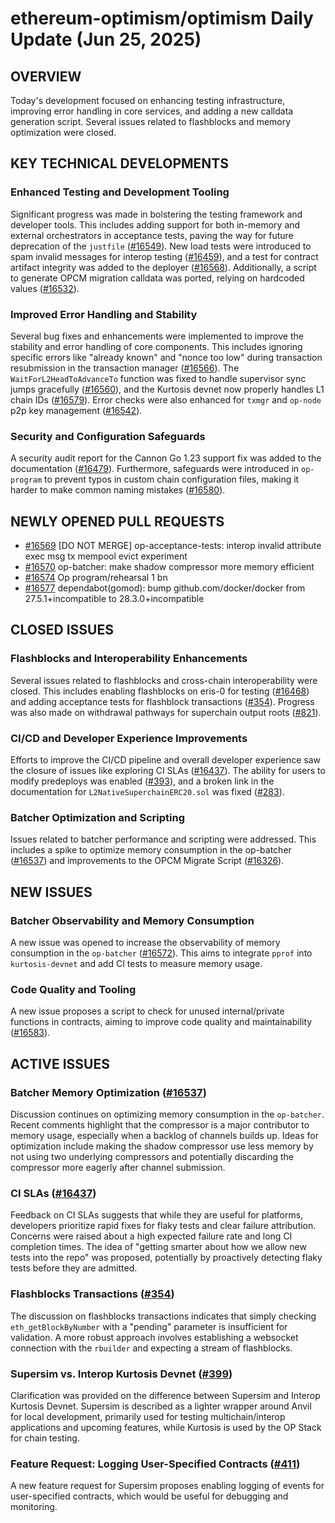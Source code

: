 # ethereum-optimism/optimism Daily Update (Jun 25, 2025)
## OVERVIEW 
Today's development focused on enhancing testing infrastructure, improving error handling in core services, and adding a new calldata generation script. Several issues related to flashblocks and memory optimization were closed.

## KEY TECHNICAL DEVELOPMENTS

### Enhanced Testing and Development Tooling
Significant progress was made in bolstering the testing framework and developer tools. This includes adding support for both in-memory and external orchestrators in acceptance tests, paving the way for future deprecation of the `justfile` ([#16549](https://github.com/ethereum-optimism/optimism/pull/16549)). New load tests were introduced to spam invalid messages for interop testing ([#16459](https://github.com/ethereum-optimism/optimism/pull/16459)), and a test for contract artifact integrity was added to the deployer ([#16568](https://github.com/ethereum-optimism/optimism/pull/16568)). Additionally, a script to generate OPCM migration calldata was ported, relying on hardcoded values ([#16532](https://github.com/ethereum-optimism/optimism/pull/16532)).

### Improved Error Handling and Stability
Several bug fixes and enhancements were implemented to improve the stability and error handling of core components. This includes ignoring specific errors like "already known" and "nonce too low" during transaction resubmission in the transaction manager ([#16566](https://github.com/ethereum-optimism/optimism/pull/16566)). The `WaitForL2HeadToAdvanceTo` function was fixed to handle supervisor sync jumps gracefully ([#16560](https://github.com/ethereum-optimism/optimism/pull/16560)), and the Kurtosis devnet now properly handles L1 chain IDs ([#16579](https://github.com/ethereum-optimism/optimism/pull/16579)). Error checks were also enhanced for `txmgr` and `op-node` p2p key management ([#16542](https://github.com/ethereum-optimism/optimism/pull/16542)).

### Security and Configuration Safeguards
A security audit report for the Cannon Go 1.23 support fix was added to the documentation ([#16479](https://github.com/ethereum-optimism/optimism/pull/16479)). Furthermore, safeguards were introduced in `op-program` to prevent typos in custom chain configuration files, making it harder to make common naming mistakes ([#16580](https://github.com/ethereum-optimism/optimism/pull/16580)).

## NEWLY OPENED PULL REQUESTS
- [#16569](https://github.com/ethereum-optimism/optimism/pull/16569) [DO NOT MERGE] op-acceptance-tests: interop invalid attribute exec msg tx mempool evict experiment
- [#16570](https://github.com/ethereum-optimism/optimism/pull/16570) op-batcher: make shadow compressor more memory efficient
- [#16574](https://github.com/ethereum-optimism/optimism/pull/16574) Op program/rehearsal 1 bn
- [#16577](https://github.com/ethereum-optimism/optimism/pull/16577) dependabot(gomod): bump github.com/docker/docker from 27.5.1+incompatible to 28.3.0+incompatible

## CLOSED ISSUES

### Flashblocks and Interoperability Enhancements
Several issues related to flashblocks and cross-chain interoperability were closed. This includes enabling flashblocks on eris-0 for testing ([#16468](https://github.com/ethereum-optimism/optimism/issues/16468)) and adding acceptance tests for flashblock transactions ([#354](https://github.com/ethereum-optimism/optimism/issues/354)). Progress was also made on withdrawal pathways for superchain output roots ([#821](https://github.com/ethereum-optimism/optimism/issues/821)).

### CI/CD and Developer Experience Improvements
Efforts to improve the CI/CD pipeline and overall developer experience saw the closure of issues like exploring CI SLAs ([#16437](https://github.com/ethereum-optimism/optimism/issues/16437)). The ability for users to modify predeploys was enabled ([#393](https://github.com/ethereum-optimism/optimism/issues/393)), and a broken link in the documentation for `L2NativeSuperchainERC20.sol` was fixed ([#283](https://github.com/ethereum-optimism/optimism/issues/283)).

### Batcher Optimization and Scripting
Issues related to batcher performance and scripting were addressed. This includes a spike to optimize memory consumption in the op-batcher ([#16537](https://github.com/ethereum-optimism/optimism/issues/16537)) and improvements to the OPCM Migrate Script ([#16326](https://github.com/ethereum-optimism/optimism/issues/16326)).

## NEW ISSUES

### Batcher Observability and Memory Consumption
A new issue was opened to increase the observability of memory consumption in the `op-batcher` ([#16572](https://github.com/ethereum-optimism/optimism/issues/16572)). This aims to integrate `pprof` into `kurtosis-devnet` and add CI tests to measure memory usage.

### Code Quality and Tooling
A new issue proposes a script to check for unused internal/private functions in contracts, aiming to improve code quality and maintainability ([#16583](https://github.com/ethereum-optimism/optimism/issues/16583)).

## ACTIVE ISSUES

### Batcher Memory Optimization ([#16537](https://github.com/ethereum-optimism/optimism/issues/16537))
Discussion continues on optimizing memory consumption in the `op-batcher`. Recent comments highlight that the compressor is a major contributor to memory usage, especially when a backlog of channels builds up. Ideas for optimization include making the shadow compressor use less memory by not using two underlying compressors and potentially discarding the compressor more eagerly after channel submission.

### CI SLAs ([#16437](https://github.com/ethereum-optimism/optimism/issues/16437))
Feedback on CI SLAs suggests that while they are useful for platforms, developers prioritize rapid fixes for flaky tests and clear failure attribution. Concerns were raised about a high expected failure rate and long CI completion times. The idea of "getting smarter about how we allow new tests into the repo" was proposed, potentially by proactively detecting flaky tests before they are admitted.

### Flashblocks Transactions ([#354](https://github.com/ethereum-optimism/optimism/issues/354))
The discussion on flashblocks transactions indicates that simply checking `eth_getBlockByNumber` with a "pending" parameter is insufficient for validation. A more robust approach involves establishing a websocket connection with the `rbuilder` and expecting a stream of flashblocks.

### Supersim vs. Interop Kurtosis Devnet ([#399](https://github.com/ethereum-optimism/optimism/issues/399))
Clarification was provided on the difference between Supersim and Interop Kurtosis Devnet. Supersim is described as a lighter wrapper around Anvil for local development, primarily used for testing multichain/interop applications and upcoming features, while Kurtosis is used by the OP Stack for chain testing.

### Feature Request: Logging User-Specified Contracts ([#411](https://github.com/ethereum-optimism/optimism/issues/411))
A new feature request for Supersim proposes enabling logging of events for user-specified contracts, which would be useful for debugging and monitoring.